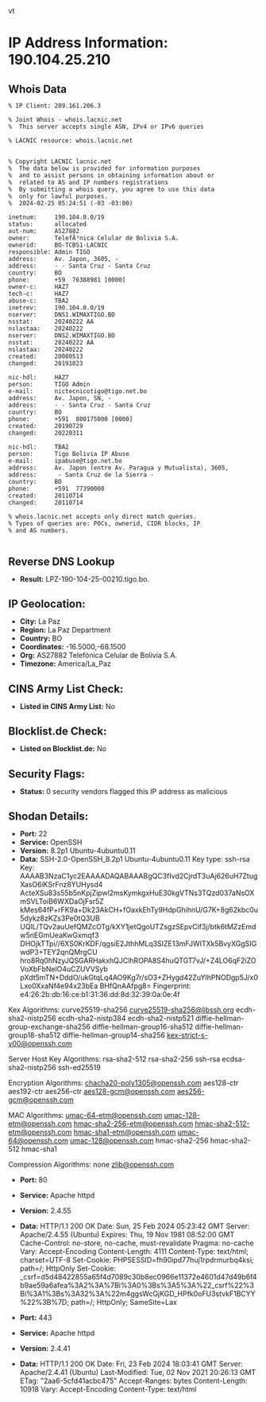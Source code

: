 vt
# IP Address Information: 190.104.25.210

## Whois Data
```
% IP Client: 209.161.206.3
 
% Joint Whois - whois.lacnic.net
%  This server accepts single ASN, IPv4 or IPv6 queries

% LACNIC resource: whois.lacnic.net


% Copyright LACNIC lacnic.net
%  The data below is provided for information purposes
%  and to assist persons in obtaining information about or
%  related to AS and IP numbers registrations
%  By submitting a whois query, you agree to use this data
%  only for lawful purposes.
%  2024-02-25 05:24:51 (-03 -03:00)

inetnum:     190.104.0.0/19
status:      allocated
aut-num:     AS27882
owner:       TelefÃ³nica Celular de Bolivia S.A.
ownerid:     BO-TCBS1-LACNIC
responsible: Admin TIGO
address:     Av. Japon, 3605, -
address:     - - Santa Cruz - Santa Cruz
country:     BO
phone:       +59  76388981 [0000]
owner-c:     HAZ7
tech-c:      HAZ7
abuse-c:     TBA2
inetrev:     190.104.0.0/19
nserver:     DNS1.WIMAXTIGO.BO
nsstat:      20240222 AA
nslastaa:    20240222
nserver:     DNS2.WIMAXTIGO.BO
nsstat:      20240222 AA
nslastaa:    20240222
created:     20080513
changed:     20191023

nic-hdl:     HAZ7
person:      TIGO Admin
e-mail:      nictecnicotigo@tigo.net.bo
address:     Av. Japon, SN, -
address:     - - Santa Cruz - Santa Cruz
country:     BO
phone:       +591  800175000 [0000]
created:     20190729
changed:     20220311

nic-hdl:     TBA2
person:      Tigo Bolivia IP Abuse
e-mail:      ipabuse@tigo.net.bo
address:     Av. Japon (entre Av. Paragua y Mutualista), 3605, 
address:      - Santa Cruz de la Sierra - 
country:     BO
phone:       +591  77390000
created:     20110714
changed:     20110714

% whois.lacnic.net accepts only direct match queries.
% Types of queries are: POCs, ownerid, CIDR blocks, IP
% and AS numbers.


```
## Reverse DNS Lookup
- **Result:** LPZ-190-104-25-00210.tigo.bo.

## IP Geolocation:
- **City:** La Paz
- **Region:** La Paz Department
- **Country:** BO
- **Coordinates:** -16.5000,-68.1500
- **Org:** AS27882 Telefónica Celular de Bolivia S.A.
- **Timezone:** America/La_Paz

## CINS Army List Check:
- **Listed in CINS Army List:** 
No

## Blocklist.de Check:
- **Listed on Blocklist.de:** 
No

## Security Flags:
- **Status:** 0 security vendors flagged this IP address as malicious

## Shodan Details:
- **Port:** 22
- **Service:** OpenSSH
- **Version:** 8.2p1 Ubuntu-4ubuntu0.11
- **Data:** SSH-2.0-OpenSSH_8.2p1 Ubuntu-4ubuntu0.11
Key type: ssh-rsa
Key: AAAAB3NzaC1yc2EAAAADAQABAAABgQC3fIvd2CjrdT3uAj626uH7ZtugXasO6iKSrFnz8YUHysd4
ActeXSu83s55b5nKpjZipwl2msKymkgxHuE30kgVTNs3TQzd037aNsOXmSVLToiB6WXDaOjFsr5Z
kMes64fP+rFK9a+Dk23AkCH+fOaxkEhTy9HdpGhihnU/G7K+8g62kbc0u5dykz8zKZs3Pe0tQ3UB
UQlL/TQv2auUefQMZcOTg/kXY1jetQgoUTZsgzSEpvCif3j/btk6tMZzEmdw5nEGmUeaKwGxmqf3
DHOjkTTpi//6XS0KrKDF/qgsiE2JthhMLq3SIZE13mFJWITXk5BvyXGgSIGwdP3+TEY2qnQMrgCU
hro8Rq0hNzyJQSGARHakxhQJClhROPA8S4huQTGT7vJ/+Z4LO6qF2iZOVoXbFbNelO4uCZUVVSyb
pXdt5mTN+DddO/ukGtqLq4AO9Kg7r/sO3+ZHygd42ZuYlhPNODgp5J/x0Lxo0XxaNf4e94x23bEa
BHfQnAAfpg8=
Fingerprint: e4:26:2b:db:16:ce:b1:31:36:dd:8d:32:39:0a:0e:4f

Kex Algorithms:
	curve25519-sha256
	curve25519-sha256@libssh.org
	ecdh-sha2-nistp256
	ecdh-sha2-nistp384
	ecdh-sha2-nistp521
	diffie-hellman-group-exchange-sha256
	diffie-hellman-group16-sha512
	diffie-hellman-group18-sha512
	diffie-hellman-group14-sha256
	kex-strict-s-v00@openssh.com

Server Host Key Algorithms:
	rsa-sha2-512
	rsa-sha2-256
	ssh-rsa
	ecdsa-sha2-nistp256
	ssh-ed25519

Encryption Algorithms:
	chacha20-poly1305@openssh.com
	aes128-ctr
	aes192-ctr
	aes256-ctr
	aes128-gcm@openssh.com
	aes256-gcm@openssh.com

MAC Algorithms:
	umac-64-etm@openssh.com
	umac-128-etm@openssh.com
	hmac-sha2-256-etm@openssh.com
	hmac-sha2-512-etm@openssh.com
	hmac-sha1-etm@openssh.com
	umac-64@openssh.com
	umac-128@openssh.com
	hmac-sha2-256
	hmac-sha2-512
	hmac-sha1

Compression Algorithms:
	none
	zlib@openssh.com


- **Port:** 80
- **Service:** Apache httpd
- **Version:** 2.4.55
- **Data:** HTTP/1.1 200 OK
Date: Sun, 25 Feb 2024 05:23:42 GMT
Server: Apache/2.4.55 (Ubuntu)
Expires: Thu, 19 Nov 1981 08:52:00 GMT
Cache-Control: no-store, no-cache, must-revalidate
Pragma: no-cache
Vary: Accept-Encoding
Content-Length: 4111
Content-Type: text/html; charset=UTF-8
Set-Cookie: PHPSESSID=fh90ipd77huj1rpdrmurbq4ksi; path=/; HttpOnly
Set-Cookie: _csrf=d5d48422855a65f4d7089c30b8ec0966e11372e4601d47d49b6f4b9ae59a6afea%3A2%3A%7Bi%3A0%3Bs%3A5%3A%22_csrf%22%3Bi%3A1%3Bs%3A32%3A%22m4ggsWcGjKGD_HPfk0oFU3stvkF1BCYY%22%3B%7D; path=/; HttpOnly; SameSite=Lax



- **Port:** 443
- **Service:** Apache httpd
- **Version:** 2.4.41
- **Data:** HTTP/1.1 200 OK
Date: Fri, 23 Feb 2024 18:03:41 GMT
Server: Apache/2.4.41 (Ubuntu)
Last-Modified: Tue, 02 Nov 2021 20:26:13 GMT
ETag: "2aa6-5cfd41acbc475"
Accept-Ranges: bytes
Content-Length: 10918
Vary: Accept-Encoding
Content-Type: text/html


<!DOCTYPE html PUBLIC "-//W3C//DTD XHTML 1.0 Transitional//EN" "http://www.w3.org/TR/xhtml1/DTD/xhtml1-transitional.dtd">
<html xmlns="http://www.w3.org/1999/xhtml">
  <!--
    Modified from the Debian original for Ubuntu
    Last updated: 2016-11-16
    See: https://launchpad.net/bugs/1288690
  -->
  <head>
    <meta http-equiv="Content-Type" content="text/html; charset=UTF-8" />
    <title>Apache2 Ubuntu Default Page: It works</title>
    <style type="text/css" media="screen">
  * {
    margin: 0px 0px 0px 0px;
    padding: 0px 0px 0px 0px;
  }

  body, html {
    padding: 3px 3px 3px 3px;

    background-color: #D8DBE2;

    font-family: Verdana, sans-serif;
    font-size: 11pt;
    text-align: center;
  }

  div.main_page {
    position: relative;
    display: table;

    width: 800px;

    margin-bottom: 3px;
    margin-left: auto;
    margin-right: auto;
    padding: 0px 0px 0px 0px;

    border-width: 2px;
    border-color: #212738;
    border-style: solid;

    background-color: #FFFFFF;

    text-align: center;
  }

  div.page_header {
    height: 99px;
    width: 100%;

    background-color: #F5F6F7;
  }

  div.page_header span {
    margin: 15px 0px 0px 50px;

  

## Logs
```

Whois Lookup: https://www.whois.com/whois/190.104.25.210
IPinfo: https://ipinfo.io/190.104.25.210
VirusTotal: https://www.virustotal.com/gui/ip-address/190.104.25.210
Shodan: https://www.shodan.io/host/190.104.25.210
Censys: https://censys.io/ipv4/190.104.25.210
2024/02/25 00:34:02 Login attempt from 190.104.25.210 - Username: root, Password: aa123456A
2024/02/25 00:34:02 Rejected 'root' login attempt from 190.104.25.210
2024/02/25 00:35:31 Login attempt from 190.104.25.210 - Username: root, Password: Adminpass123
2024/02/25 00:35:31 Rejected 'root' login attempt from 190.104.25.210
2024/02/25 00:37:04 Login attempt from 190.104.25.210 - Username: sysadmin, Password: sysadmin@123
2024/02/25 00:38:50 Login attempt from 190.104.25.210 - Username: user, Password: 1
2024/02/25 00:38:50 Valid credentials used for 190.104.25.210
2024/02/25 00:38:50 New SSH connection from 190.104.25.210 (SSH-2.0-libssh_0.9.6)
2024/02/25 00:39:08 Login attempt from 190.104.25.210 - Username: 345gs5662d34, Password: 345gs5662d34
2024/02/25 00:39:08 Re-login attempt with invalid credentials for 190.104.25.210
2024/02/25 00:39:09 Login attempt from 190.104.25.210 - Username: user, Password: 3245gs5662d34
2024/02/25 00:39:09 Re-login attempt with invalid credentials for 190.104.25.210
2024/02/25 00:40:42 Login attempt from 190.104.25.210 - Username: bitnami, Password: bitnami
2024/02/25 00:40:42 Re-login attempt with invalid credentials for 190.104.25.210
2024/02/25 00:42:09 Login attempt from 190.104.25.210 - Username: root, Password: saeed
2024/02/25 00:42:09 Rejected 'root' login attempt from 190.104.25.210
2024/02/25 00:43:35 Login attempt from 190.104.25.210 - Username: root, Password: nagiosxi
2024/02/25 00:43:35 Rejected 'root' login attempt from 190.104.25.210
2024/02/25 00:45:05 Login attempt from 190.104.25.210 - Username: root, Password: Aa11223344
2024/02/25 00:45:05 Rejected 'root' login attempt from 190.104.25.210
2024/02/25 00:46:34 Login attempt from 190.104.25.210 - Username: ec2-user, Password: passwd
2024/02/25 00:46:34 Re-login attempt with invalid credentials for 190.104.25.210
2024/02/25 00:48:04 Login attempt from 190.104.25.210 - Username: root, Password: 123qwe!@#
2024/02/25 00:48:04 Rejected 'root' login attempt from 190.104.25.210
2024/02/25 00:49:34 Login attempt from 190.104.25.210 - Username: root, Password: QQ123456
2024/02/25 00:49:34 Rejected 'root' login attempt from 190.104.25.210
2024/02/25 00:51:07 Login attempt from 190.104.25.210 - Username: root, Password: 1q!Q2w@W
2024/02/25 00:51:07 Rejected 'root' login attempt from 190.104.25.210
2024/02/25 00:52:46 Login attempt from 190.104.25.210 - Username: postgres, Password: user
2024/02/25 00:52:46 Re-login attempt with invalid credentials for 190.104.25.210
2024/02/25 00:54:16 Login attempt from 190.104.25.210 - Username: mysql, Password: 123.com
2024/02/25 00:54:16 Re-login attempt with invalid credentials for 190.104.25.210
2024/02/25 00:55:43 Login attempt from 190.104.25.210 - Username: root, Password: Qwerty@12345
2024/02/25 00:55:43 Rejected 'root' login attempt from 190.104.25.210
2024/02/25 00:57:12 Login attempt from 190.104.25.210 - Username: root, Password: Rohit@12345
2024/02/25 00:57:12 Rejected 'root' login attempt from 190.104.25.210
2024/02/25 00:58:45 Login attempt from 190.104.25.210 - Username: test, Password: test123321
2024/02/25 00:58:45 Re-login attempt with invalid credentials for 190.104.25.210
2024/02/25 01:00:13 Login attempt from 190.104.25.210 - Username: root, Password: linux123!@#
2024/02/25 01:00:13 Rejected 'root' login attempt from 190.104.25.210
2024/02/25 01:01:39 Login attempt from 190.104.25.210 - Username: root, Password: abcd1234#
2024/02/25 01:01:39 Rejected 'root' login attempt from 190.104.25.210
2024/02/25 01:03:10 Login attempt from 190.104.25.210 - Username: root, Password: zhang123.
2024/02/25 01:03:10 Rejected 'root' login attempt from 190.104.25.210
2024/02/25 01:04:44 Login attempt from 190.104.25.210 - Username: root, Password: Aa111111.
2024/02/25 01:04:44 Rejected 'root' login attempt from 190.104.25.210
2024/02/25 01:06:17 Login attempt from 190.104.25.210 - Username: develop, Password: abc123
2024/02/25 01:06:17 Re-login attempt with invalid credentials for 190.104.25.210
2024/02/25 01:07:47 Login attempt from 190.104.25.210 - Username: root, Password: Asd@123123123
2024/02/25 01:07:47 Rejected 'root' login attempt from 190.104.25.210
2024/02/25 01:09:16 Login attempt from 190.104.25.210 - Username: root, Password: 123
2024/02/25 01:09:16 Rejected 'root' login attempt from 190.104.25.210
2024/02/25 01:10:48 Login attempt from 190.104.25.210 - Username: testaccount, Password: testaccount
2024/02/25 01:10:48 Re-login attempt with invalid credentials for 190.104.25.210
2024/02/25 01:12:19 Login attempt from 190.104.25.210 - Username: root, Password: 12345asd
2024/02/25 01:12:19 Rejected 'root' login attempt from 190.104.25.210
2024/02/25 01:13:46 Login attempt from 190.104.25.210 - Username: root, Password: fx@123
2024/02/25 01:13:46 Rejected 'root' login attempt from 190.104.25.210
2024/02/25 01:15:13 Login attempt from 190.104.25.210 - Username: root, Password: Qwer@123456
2024/02/25 01:15:13 Rejected 'root' login attempt from 190.104.25.210
2024/02/25 01:16:45 Login attempt from 190.104.25.210 - Username: root, Password: xavier
2024/02/25 01:16:45 Rejected 'root' login attempt from 190.104.25.210
2024/02/25 01:18:20 Login attempt from 190.104.25.210 - Username: root, Password: abc.12345
2024/02/25 01:18:20 Rejected 'root' login attempt from 190.104.25.210
2024/02/25 01:19:51 Login attempt from 190.104.25.210 - Username: root, Password: Vps@123!
2024/02/25 01:19:51 Rejected 'root' login attempt from 190.104.25.210
2024/02/25 01:21:24 Login attempt from 190.104.25.210 - Username: adminuser, Password: adminuser
2024/02/25 01:21:24 Re-login attempt with invalid credentials for 190.104.25.210
2024/02/25 01:23:04 Login attempt from 190.104.25.210 - Username: root, Password: 1qaz@WSX3edcRFV
2024/02/25 01:23:04 Rejected 'root' login attempt from 190.104.25.210
2024/02/25 01:24:35 Login attempt from 190.104.25.210 - Username: admin, Password: 123123
2024/02/25 01:24:35 Re-login attempt with invalid credentials for 190.104.25.210
2024/02/25 01:26:04 Login attempt from 190.104.25.210 - Username: root, Password: Password@2023
2024/02/25 01:26:04 Rejected 'root' login attempt from 190.104.25.210
2024/02/25 01:27:31 Login attempt from 190.104.25.210 - Username: root, Password: Plm123plm
2024/02/25 01:27:31 Rejected 'root' login attempt from 190.104.25.210
2024/02/25 01:29:02 Login attempt from 190.104.25.210 - Username: root, Password: 12345678s
2024/02/25 01:29:02 Rejected 'root' login attempt from 190.104.25.210
2024/02/25 01:30:34 Login attempt from 190.104.25.210 - Username: root, Password: Aq123456
2024/02/25 01:30:34 Rejected 'root' login attempt from 190.104.25.210
2024/02/25 01:32:03 Login attempt from 190.104.25.210 - Username: ansible, Password: password
2024/02/25 01:32:03 Re-login attempt with invalid credentials for 190.104.25.210
2024/02/25 01:33:37 Login attempt from 190.104.25.210 - Username: root, Password: P@sSw0Rd
2024/02/25 01:33:37 Rejected 'root' login attempt from 190.104.25.210
2024/02/25 01:35:11 Login attempt from 190.104.25.210 - Username: root, Password: Zaq!2wsxcde3
2024/02/25 01:35:11 Rejected 'root' login attempt from 190.104.25.210
2024/02/25 01:36:46 Login attempt from 190.104.25.210 - Username: root, Password: Ud123456
2024/02/25 01:36:46 Rejected 'root' login attempt from 190.104.25.210
2024/02/25 01:38:18 Login attempt from 190.104.25.210 - Username: minecraft, Password: mcserver
2024/02/25 01:38:18 Re-login attempt with invalid credentials for 190.104.25.210
2024/02/25 01:39:45 Login attempt from 190.104.25.210 - Username: root, Password: Ubuntu2020
2024/02/25 01:39:45 Rejected 'root' login attempt from 190.104.25.210
2024/02/25 01:41:13 Login attempt from 190.104.25.210 - Username: root, Password: qwER12#$
2024/02/25 01:41:13 Rejected 'root' login attempt from 190.104.25.210
2024/02/25 01:42:45 Login attempt from 190.104.25.210 - Username: root, Password: 33443344
2024/02/25 01:42:45 Rejected 'root' login attempt from 190.104.25.210
2024/02/25 01:44:16 Login attempt from 190.104.25.210 - Username: root, Password: p@SSW0RD
2024/02/25 01:44:16 Rejected 'root' login attempt from 190.104.25.210
2024/02/25 01:45:44 Login attempt from 190.104.25.210 - Username: postgres, Password: asd123
2024/02/25 01:45:44 Re-login attempt with invalid credentials for 190.104.25.210
2024/02/25 01:47:13 Login attempt from 190.104.25.210 - Username: root, Password: 123456qq@
2024/02/25 01:47:13 Rejected 'root' login attempt from 190.104.25.210
2024/02/25 01:48:51 Login attempt from 190.104.25.210 - Username: root, Password: 12345678912
2024/02/25 01:48:51 Rejected 'root' login attempt from 190.104.25.210
2024/02/25 01:50:24 Login attempt from 190.104.25.210 - Username: test123, Password: test@123
2024/02/25 01:50:24 Re-login attempt with invalid credentials for 190.104.25.210
2024/02/25 01:51:54 Login attempt from 190.104.25.210 - Username: db2inst1, Password: passw0rd
2024/02/25 01:51:54 Re-login with valid credentials for 190.104.25.210
2024/02/25 01:51:54 New SSH connection from 190.104.25.210 (SSH-2.0-libssh_0.9.6)
2024/02/25 01:52:12 Login attempt from 190.104.25.210 - Username: 345gs5662d34, Password: 345gs5662d34
2024/02/25 01:52:12 Re-login attempt with invalid credentials for 190.104.25.210
2024/02/25 01:52:13 Login attempt from 190.104.25.210 - Username: db2inst1, Password: 3245gs5662d34
2024/02/25 01:52:13 Re-login attempt with invalid credentials for 190.104.25.210
2024/02/25 01:53:40 Login attempt from 190.104.25.210 - Username: test, Password: 123456789
2024/02/25 01:53:40 Re-login attempt with invalid credentials for 190.104.25.210
2024/02/25 01:55:11 Login attempt from 190.104.25.210 - Username: test05, Password: test05
2024/02/25 01:55:11 Re-login attempt with invalid credentials for 190.104.25.210
2024/02/25 01:56:42 Login attempt from 190.104.25.210 - Username: root, Password: abcd1234..
2024/02/25 01:56:42 Rejected 'root' login attempt from 190.104.25.210
2024/02/25 01:58:10 Login attempt from 190.104.25.210 - Username: ubuntu, Password: 123456ab
2024/02/25 01:58:10 Re-login attempt with invalid credentials for 190.104.25.210
2024/02/25 01:59:37 Login attempt from 190.104.25.210 - Username: root, Password: !23qweasdzxc
2024/02/25 01:59:37 Rejected 'root' login attempt from 190.104.25.210
2024/02/25 02:01:07 Login attempt from 190.104.25.210 - Username: root, Password: P@ssw0rd123@
2024/02/25 02:01:07 Rejected 'root' login attempt from 190.104.25.210
2024/02/25 02:02:41 Login attempt from 190.104.25.210 - Username: root, Password: qwerty007
2024/02/25 02:02:41 Rejected 'root' login attempt from 190.104.25.210
2024/02/25 02:04:14 Login attempt from 190.104.25.210 - Username: root, Password: pokemon1
2024/02/25 02:04:14 Rejected 'root' login attempt from 190.104.25.210
2024/02/25 02:05:44 Login attempt from 190.104.25.210 - Username: root, Password: PAssw0rd1
2024/02/25 02:05:44 Rejected 'root' login attempt from 190.104.25.210
2024/02/25 02:07:14 Login attempt from 190.104.25.210 - Username: admin, Password: 4dm1n
2024/02/25 02:07:14 Re-login attempt with invalid credentials for 190.104.25.210
2024/02/25 02:08:51 Login attempt from 190.104.25.210 - Username: root, Password: Zy123456.
2024/02/25 02:08:51 Rejected 'root' login attempt from 190.104.25.210
2024/02/25 02:10:21 Login attempt from 190.104.25.210 - Username: root, Password: admin123$%
2024/02/25 02:10:21 Rejected 'root' login attempt from 190.104.25.210
2024/02/25 02:11:48 Login attempt from 190.104.25.210 - Username: user21, Password: user21
2024/02/25 02:11:48 Re-login attempt with invalid credentials for 190.104.25.210
2024/02/25 02:13:17 Login attempt from 190.104.25.210 - Username: root, Password: P@ssw0rd!!
2024/02/25 02:13:17 Rejected 'root' login attempt from 190.104.25.210
2024/02/25 02:14:50 Login attempt from 190.104.25.210 - Username: root, Password: edu
2024/02/25 02:14:50 Rejected 'root' login attempt from 190.104.25.210
2024/02/25 02:16:20 Login attempt from 190.104.25.210 - Username: ubuntu, Password: pass123
2024/02/25 02:16:20 Re-login attempt with invalid credentials for 190.104.25.210
2024/02/25 02:17:49 Login attempt from 190.104.25.210 - Username: daniel, Password: 123456789
2024/02/25 02:17:49 Re-login attempt with invalid credentials for 190.104.25.210
2024/02/25 02:19:20 Login attempt from 190.104.25.210 - Username: .syslog, Password: Lapsus123$%^
2024/02/25 02:19:20 Re-login attempt with invalid credentials for 190.104.25.210
2024/02/25 02:20:53 Login attempt from 190.104.25.210 - Username: root, Password: shuijing
2024/02/25 02:20:53 Rejected 'root' login attempt from 190.104.25.210
2024/02/25 02:22:25 Login attempt from 190.104.25.210 - Username: root, Password: bt@123456
2024/02/25 02:22:25 Rejected 'root' login attempt from 190.104.25.210
2024/02/25 02:23:54 Login attempt from 190.104.25.210 - Username: root, Password: Li123456!
2024/02/25 02:23:54 Rejected 'root' login attempt from 190.104.25.210
2024/02/25 02:25:22 Login attempt from 190.104.25.210 - Username: root, Password: Aa123123.
2024/02/25 02:25:22 Rejected 'root' login attempt from 190.104.25.210
2024/02/25 02:26:53 Login attempt from 190.104.25.210 - Username: root, Password: free1234
2024/02/25 02:26:53 Rejected 'root' login attempt from 190.104.25.210
2024/02/25 02:28:25 Login attempt from 190.104.25.210 - Username: sftpuser, Password: 1qaz@WSX
2024/02/25 02:28:25 Re-login attempt with invalid credentials for 190.104.25.210
2024/02/25 02:29:54 Login attempt from 190.104.25.210 - Username: root, Password: qw123
2024/02/25 02:29:54 Rejected 'root' login attempt from 190.104.25.210
2024/02/25 02:31:23 Login attempt from 190.104.25.210 - Username: administrateur, Password: administrateur
2024/02/25 02:31:23 Re-login attempt with invalid credentials for 190.104.25.210
2024/02/25 02:32:55 Login attempt from 190.104.25.210 - Username: root, Password: Vps12345
2024/02/25 02:32:55 Rejected 'root' login attempt from 190.104.25.210
2024/02/25 02:34:31 Login attempt from 190.104.25.210 - Username: centos, Password: centos123
2024/02/25 02:34:31 Re-login attempt with invalid credentials for 190.104.25.210
2024/02/25 02:36:00 Login attempt from 190.104.25.210 - Username: user, Password: 1qq2w3e4r5t
2024/02/25 02:36:00 Re-login with valid credentials for 190.104.25.210
2024/02/25 02:36:00 New SSH connection from 190.104.25.210 (SSH-2.0-libssh_0.9.6)
2024/02/25 02:36:18 Login attempt from 190.104.25.210 - Username: 345gs5662d34, Password: 345gs5662d34
2024/02/25 02:36:18 Re-login attempt with invalid credentials for 190.104.25.210
2024/02/25 02:36:19 Login attempt from 190.104.25.210 - Username: user, Password: 3245gs5662d34
2024/02/25 02:36:19 Re-login attempt with invalid credentials for 190.104.25.210
2024/02/25 02:37:47 Login attempt from 190.104.25.210 - Username: root, Password: P@ssw0rd2020
2024/02/25 02:37:47 Rejected 'root' login attempt from 190.104.25.210
2024/02/25 02:39:18 Login attempt from 190.104.25.210 - Username: root, Password: tesTtest123a
2024/02/25 02:39:18 Rejected 'root' login attempt from 190.104.25.210
2024/02/25 02:40:50 Login attempt from 190.104.25.210 - Username: root, Password: Abc123Abc123
2024/02/25 02:40:50 Rejected 'root' login attempt from 190.104.25.210
2024/02/25 02:42:20 Login attempt from 190.104.25.210 - Username: root, Password: Asd112233!
2024/02/25 02:42:20 Rejected 'root' login attempt from 190.104.25.210
2024/02/25 02:43:50 Login attempt from 190.104.25.210 - Username: root, Password: Welcome@2023
2024/02/25 02:43:50 Rejected 'root' login attempt from 190.104.25.210
2024/02/25 02:45:22 Login attempt from 190.104.25.210 - Username: root, Password: x123456
2024/02/25 02:45:22 Rejected 'root' login attempt from 190.104.25.210
2024/02/25 02:46:59 Login attempt from 190.104.25.210 - Username: root, Password: 10qpalzm
2024/02/25 02:46:59 Rejected 'root' login attempt from 190.104.25.210
2024/02/25 02:48:33 Login attempt from 190.104.25.210 - Username: root, Password: P@ssword2
2024/02/25 02:48:33 Rejected 'root' login attempt from 190.104.25.210
2024/02/25 02:50:10 Login attempt from 190.104.25.210 - Username: root, Password: Server@2019
2024/02/25 02:50:10 Rejected 'root' login attempt from 190.104.25.210
2024/02/25 02:51:45 Login attempt from 190.104.25.210 - Username: root, Password: Aaaaaaa1
2024/02/25 02:51:45 Rejected 'root' login attempt from 190.104.25.210
2024/02/25 02:53:19 Login attempt from 190.104.25.210 - Username: root, Password: Pass@1234
2024/02/25 02:53:19 Rejected 'root' login attempt from 190.104.25.210
2024/02/25 02:54:51 Login attempt from 190.104.25.210 - Username: root, Password: Cw#123456
2024/02/25 02:54:51 Rejected 'root' login attempt from 190.104.25.210
2024/02/25 02:56:20 Login attempt from 190.104.25.210 - Username: root, Password: Jj123456
2024/02/25 02:56:20 Rejected 'root' login attempt from 190.104.25.210
2024/02/25 02:57:49 Login attempt from 190.104.25.210 - Username: root, Password: bitnami
2024/02/25 02:57:49 Rejected 'root' login attempt from 190.104.25.210
2024/02/25 02:59:20 Login attempt from 190.104.25.210 - Username: root, Password: Qh@123456
2024/02/25 02:59:20 Rejected 'root' login attempt from 190.104.25.210
2024/02/25 03:00:51 Login attempt from 190.104.25.210 - Username: root, Password: QAZWSX1234
2024/02/25 03:00:51 Rejected 'root' login attempt from 190.104.25.210
2024/02/25 03:02:22 Login attempt from 190.104.25.210 - Username: root, Password: 12340
2024/02/25 03:02:22 Rejected 'root' login attempt from 190.104.25.210
2024/02/25 03:03:56 Login attempt from 190.104.25.210 - Username: root, Password: huawei@12345
2024/02/25 03:03:56 Rejected 'root' login attempt from 190.104.25.210

```
## Additional Information
- Whois Lookup: https://www.whois.com/whois/190.104.25.210
- IPinfo: https://ipinfo.io/190.104.25.210
- VirusTotal: https://www.virustotal.com/gui/ip-address/190.104.25.210
- Shodan: https://www.shodan.io/host/190.104.25.210
- Censys: https://censys.io/ipv4/190.104.25.210

